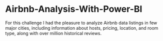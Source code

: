 # Airbnb-Analysis-With-Power-BI
For this challenge I had the pleasure to analyze Airbnb data listings in few major cities, including information about hosts, pricing, location, and room type, along with over  million historical reviews.
